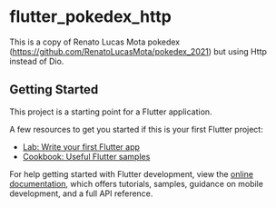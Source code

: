 # flutter_pokedex_http

This is a copy of Renato Lucas Mota pokedex (https://github.com/RenatoLucasMota/pokedex_2021) but using Http instead of Dio.

## Getting Started

This project is a starting point for a Flutter application.

A few resources to get you started if this is your first Flutter project:

- [Lab: Write your first Flutter app](https://docs.flutter.dev/get-started/codelab)
- [Cookbook: Useful Flutter samples](https://docs.flutter.dev/cookbook)

For help getting started with Flutter development, view the
[online documentation](https://docs.flutter.dev/), which offers tutorials,
samples, guidance on mobile development, and a full API reference.
